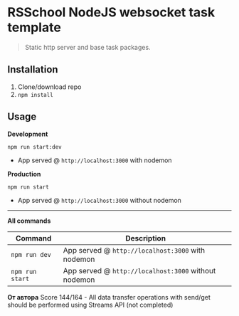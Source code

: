 # RSSchool NodeJS websocket task template
> Static http server and base task packages.

## Installation
1. Clone/download repo
2. `npm install`

## Usage
**Development**

`npm run start:dev`

* App served @ `http://localhost:3000` with nodemon

**Production**

`npm run start`

* App served @ `http://localhost:3000` without nodemon

---

**All commands**

Command | Description
--- | ---
`npm run dev` | App served @ `http://localhost:3000` with nodemon
`npm run start` | App served @ `http://localhost:3000` without nodemon

**От автора**
Score 144/164 - All data transfer operations with send/get should be performed using Streams API (not completed)
